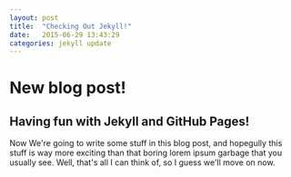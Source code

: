 ```yaml
---
layout: post
title:  "Checking Out Jekyll!"
date:   2015-06-29 13:43:29
categories: jekyll update
---
```

# New blog post!

## Having fun with Jekyll and GitHub Pages!

Now We're going to write some stuff in this blog post, and hopegully
this stuff is way more exciting than that boring lorem ipsum garbage
that you usually see. Well, that's all I can think of, so I guess we'll
move on now.